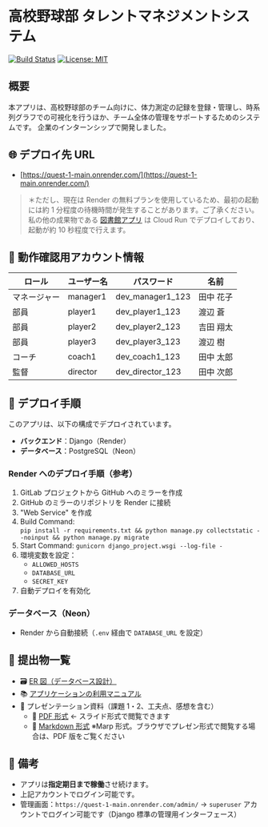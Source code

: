 # 高校野球部 タレントマネジメントシステム

[![Build Status](https://github.com/tomoki-shiozaki/baseball-talent-management-app/actions/workflows/ci.yml/badge.svg)](https://github.com/tomoki-shiozaki/baseball-talent-management-app/actions/workflows/ci.yml)
[![License: MIT](https://img.shields.io/badge/License-MIT-yellow.svg)](LICENSE)

## 概要

本アプリは、高校野球部のチーム向けに、体力測定の記録を登録・管理し、時系列グラフでの可視化を行うほか、チーム全体の管理をサポートするためのシステムです。
企業のインターンシップで開発しました。

## 🌐 デプロイ先 URL

- [https://quest-1-main.onrender.com/](https://quest-1-main.onrender.com/)

> ＊ただし、現在は Render の無料プランを使用しているため、最初の起動には約 1 分程度の待機時間が発生することがあります。ご了承ください。
> 私の他の成果物である [図書館アプリ](https://github.com/tomoki-shiozaki/distributed-library) は Cloud Run でデプロイしており、起動が約 10 秒程度で行えます。

## 🔐 動作確認用アカウント情報

| ロール       | ユーザー名 | パスワード       | 名前      |
| ------------ | ---------- | ---------------- | --------- |
| マネージャー | manager1   | dev_manager1_123 | 田中 花子 |
| 部員         | player1    | dev_player1_123  | 渡辺 蒼   |
| 部員         | player2    | dev_player2_123  | 吉田 翔太 |
| 部員         | player3    | dev_player3_123  | 渡辺 樹   |
| コーチ       | coach1     | dev_coach1_123   | 田中 太郎 |
| 監督         | director   | dev_director_123 | 田中 次郎 |

## 🚀 デプロイ手順

このアプリは、以下の構成でデプロイされています。

- **バックエンド**：Django（Render）
- **データベース**：PostgreSQL（Neon）

### Render へのデプロイ手順（参考）

1. GitLab プロジェクトから GitHub へのミラーを作成
1. GitHub のミラーのリポジトリを Render に接続
1. "Web Service" を作成
1. Build Command:  
   `pip install -r requirements.txt && python manage.py collectstatic --noinput && python manage.py migrate`
1. Start Command: `gunicorn django_project.wsgi --log-file -`
1. 環境変数を設定：
   - `ALLOWED_HOSTS`
   - `DATABASE_URL`
   - `SECRET_KEY`
1. 自動デプロイを有効化

### データベース（Neon）

- Render から自動接続（`.env` 経由で `DATABASE_URL` を設定）

## 📎 提出物一覧

- 🗃 [ER 図（データベース設計）](doc/README.md)
- 📚 [アプリケーションの利用マニュアル](doc/manual.md)
- 🎤 プレゼンテーション資料（課題 1・2、工夫点、感想を含む）
  - 📄 [PDF 形式](doc/presentation/slides/presentation.pdf) ← スライド形式で閲覧できます
  - 📄 [Markdown 形式](doc/presentation/slides/presentation.md) ※Marp 形式。ブラウザでプレゼン形式で閲覧する場合は、PDF 版をご覧ください

## 📝 備考

- アプリは**指定期日まで稼働**させ続けます。
- 上記アカウントでログイン可能です。
- 管理画面：`https://quest-1-main.onrender.com/admin/`
  → `superuser` アカウントでログイン可能です（Django 標準の管理用インターフェース）
